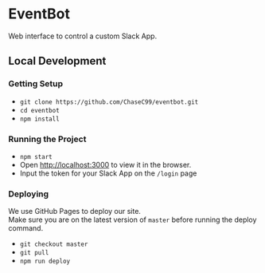 # EventBot
Web interface to control a custom Slack App.  

## Local Development

### Getting Setup
- `git clone https://github.com/ChaseC99/eventbot.git`
- `cd eventbot`  
- `npm install`  

### Running the Project
- `npm start`  
- Open [http://localhost:3000](http://localhost:3000) to view it in the browser.
- Input the token for your Slack App on the `/login` page

### Deploying
We use GitHub Pages to deploy our site.  
Make sure you are on the latest version of `master` before running the deploy command.
- `git checkout master`
- `git pull`
- `npm run deploy`